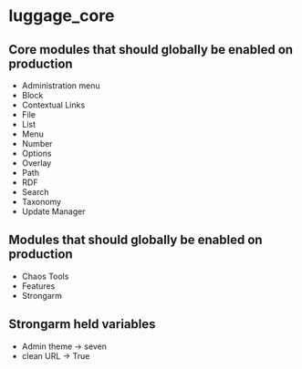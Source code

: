luggage_core
==================

Core modules that should globally be enabled on production
-
* Administration menu
* Block
* Contextual Links
* File
* List
* Menu
* Number
* Options
* Overlay
* Path
* RDF
* Search
* Taxonomy
* Update Manager

Modules that should globally be enabled on production
-
* Chaos Tools
* Features
* Strongarm

Strongarm held variables
-
* Admin theme -> seven
* clean URL -> True